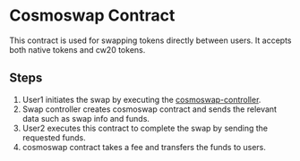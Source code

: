 # Cosmoswap Contract

This contract is used for swapping tokens directly between users.
It accepts both native tokens and cw20 tokens.

## Steps

1. User1 initiates the swap by executing the [cosmoswap-controller]().
2. Swap controller creates cosmoswap contract and sends the relevant data such as swap info and funds.
3. User2 executes this contract to complete the swap by sending the requested funds.
4. cosmoswap contract takes a fee and transfers the funds to users.
